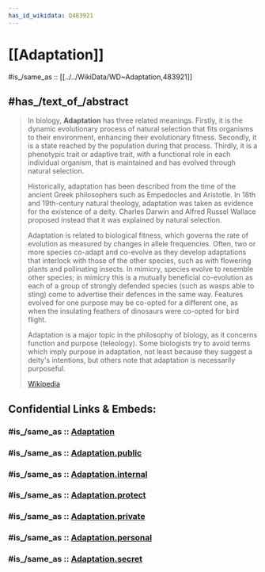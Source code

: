 ```yaml
---
has_id_wikidata: Q483921
---
```


# [[Adaptation]] 

#is_/same_as :: [[../../WikiData/WD~Adaptation,483921]] 

## #has_/text_of_/abstract 

> In biology, **Adaptation** has three related meanings. Firstly, it is the dynamic evolutionary process of natural selection that fits organisms to their environment, enhancing their evolutionary fitness. Secondly, it is a state reached by the population during that process. Thirdly, it is a phenotypic trait or adaptive trait, with a functional role in each individual organism, that is maintained and has evolved through natural selection. 
>
> Historically, adaptation has been described from the time of the ancient Greek philosophers such as Empedocles and Aristotle. In 18th and 19th-century natural theology, adaptation was taken as evidence for the existence of a deity. Charles Darwin and Alfred Russel Wallace proposed instead that it was explained by natural selection.
>
> Adaptation is related to biological fitness, which governs the rate of evolution as measured by changes in allele frequencies. Often, two or more species co-adapt and co-evolve as they develop adaptations that interlock with those of the other species, such as with flowering plants and pollinating insects. In mimicry, species evolve to resemble other species; in mimicry this is a mutually beneficial co-evolution as each of a group of strongly defended species (such as wasps able to sting) come to advertise their defences in the same way. Features evolved for one purpose may be co-opted for a different one, as when the insulating feathers of dinosaurs were co-opted for bird flight.
>
> Adaptation is a major topic in the philosophy of biology, as it concerns function and purpose (teleology). Some biologists try to avoid terms which imply purpose in adaptation, not least because they suggest a deity's intentions, but others note that adaptation is necessarily purposeful.
>
> [Wikipedia](https://en.wikipedia.org/wiki/Adaptation)


## Confidential Links & Embeds: 

### #is_/same_as :: [Adaptation](/_Standards/bio/Ecology/Adaptation.md) 

### #is_/same_as :: [Adaptation.public](/_public/bio/Ecology/Adaptation.public.md) 

### #is_/same_as :: [Adaptation.internal](/_internal/bio/Ecology/Adaptation.internal.md) 

### #is_/same_as :: [Adaptation.protect](/_protect/bio/Ecology/Adaptation.protect.md) 

### #is_/same_as :: [Adaptation.private](/_private/bio/Ecology/Adaptation.private.md) 

### #is_/same_as :: [Adaptation.personal](/_personal/bio/Ecology/Adaptation.personal.md) 

### #is_/same_as :: [Adaptation.secret](/_secret/bio/Ecology/Adaptation.secret.md)

